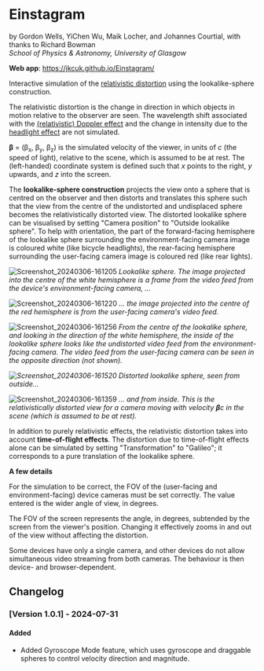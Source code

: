 # Einstagram
by Gordon Wells, YiChen Wu, Maik Locher, and Johannes Courtial, with thanks to Richard Bowman<br>
_School of Physics & Astronomy, University of Glasgow_

**Web app**: <href url="https://jkcuk.github.io/Einstagram/">https://jkcuk.github.io/Einstagram/</href>

Interactive simulation of the <a href="https://en.wikipedia.org/wiki/Relativistic_aberration">relativistic distortion</a> using the lookalike-sphere construction.   

The relativistic distortion is the change in direction in which objects in motion relative to the observer are seen.  The wavelength shift associated with the <a href="https://en.wikipedia.org/wiki/Relativistic_Doppler_effect">(relativistic) Doppler effect</a> and the change in intensity due to the <a href="https://en.wikipedia.org/wiki/Relativistic_beaming">headlight effect</a> are not simulated.

**β** = (β<sub>x</sub>, β<sub>y</sub>, β<sub>z</sub>) is the simulated velocity of the viewer, in units of _c_ (the speed of light), relative to the scene, which is assumed to be at rest. The (left-handed) coordinate system is defined such that _x_ points to the right, _y_ upwards, and _z_ into the screen.

The **lookalike-sphere construction** projects the view onto a sphere that is centred on the observer and then distorts and translates this sphere such that the view from the centre of the undistorted and undisplaced sphere becomes the relativistically distorted view.  The distorted lookalike sphere can be visualised by setting "Camera position" to "Outside lookalike sphere".  To help with orientation, the part of the forward-facing hemisphere of the lookalike sphere surrounding the environment-facing camera image is coloured white (like bicycle headlights), the rear-facing hemisphere surrounding the user-facing camera image is coloured red (like rear lights).


![Screenshot_20240306-161205](https://github.com/jkcuk/Einstagram/assets/44874423/c7f95514-6092-413c-949b-026289082481)
_Lookalike sphere.  The image projected into the centre of the white hemisphere is a frame from the video feed from the device's environment-facing camera, ..._

![Screenshot_20240306-161220](https://github.com/jkcuk/Einstagram/assets/44874423/d7e7d967-3867-422c-bd58-e7d34953e20d)
_... the image projected into the centre of the red hemisphere is from the user-facing camera's video feed._

![Screenshot_20240306-161256](https://github.com/jkcuk/Einstagram/assets/44874423/8f58fd56-50b6-42c6-8533-f2926483e835)
_From the centre of the lookalike sphere, and looking in the direction of the white hemisphere, the inside of the lookalike sphere looks like the undistorted video feed from the environment-facing camera.  The video feed from the user-facing camera can be seen in the opposite direction (not shown)._

_![Screenshot_20240306-161520](https://github.com/jkcuk/Einstagram/assets/44874423/fa8d7610-84bc-4be0-a441-d9aa926dac6d)
Distorted lookalike sphere, seen from outside..._

![Screenshot_20240306-161359](https://github.com/jkcuk/Einstagram/assets/44874423/3a1c56d9-0af4-4896-be24-5fd7bc9f952c)
_... and from inside.  This is the relativistically distorted view for a camera moving with velocity **β**_c_ in the scene (which is assumed to be at rest)._

In addition to purely relativistic effects, the relativistic distortion takes into account **time-of-flight effects**.  The distortion due to time-of-flight effects alone can be simulated by setting "Transformation" to "Galileo"; it corresponds to a pure translation of the lookalike sphere.

**A few details**

For the simulation to be correct, the FOV of the (user-facing and environment-facing) device cameras must be set correctly. The value entered is the wider angle of view, in degrees.

The FOV of the screen represents the angle, in degrees, subtended by the screen from the viewer's position.  Changing it effectively zooms in and out of the view without affecting the distortion.

Some devices have only a single camera, and other devices do not allow simultaneous video streaming from both cameras.  The behaviour is then device- and browser-dependent.

## Changelog
### [Version 1.0.1] - 2024-07-31
#### Added
- Added Gyroscope Mode feature, which uses gyroscope and draggable spheres to control velocity direction and magnitude.
